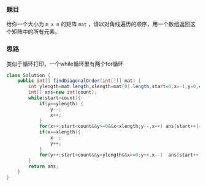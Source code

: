 ### 题目

给你一个大小为 `m x n` 的矩阵 `mat` ，请以对角线遍历的顺序，用一个数组返回这个矩阵中的所有元素。

### 思路

 类似于循环打印，一个while循环里有两个for循环

```java
class Solution {
    public int[] findDiagonalOrder(int[][] mat) {
        int ylength=mat.length,xlength=mat[0].length,start=0,x=-1,y=0,count=xlength*ylength;
        int[] ans=new int[count];
        while(start<count){
            if(y==ylength) {
                y--;
                x++;
            }
            for(x++;start<count&&y>=0&&x<xlength;y--,x++) ans[start++]=mat[y][x];
            if(x==xlength){
                x--;
                y++;
            } 
            for(y++;start<count&&y<ylength&&x>=0;y++,x--)  ans[start++]=mat[y][x];
        }
        return ans;
    }
}
```

